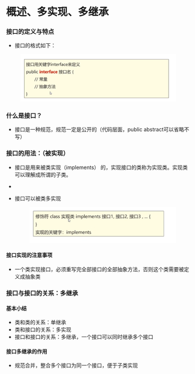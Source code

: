 # 概述、多实现、多继承

### 接口的定义与特点

* 接口的格式如下：

<figure><img src="../.gitbook/assets/image (1) (4).png" alt=""><figcaption></figcaption></figure>

### 什么是接口？

* 接口是一种规范，规范一定是公开的（代码层面，public abstract可以省略不写）

### 接口的用法：（被实现）

* 接口是用来被类实现（implements） 的，实现接口的类称为实现类。实现类可以理解成所谓的子类。
*
*   接口可以被类多实现

    <figure><img src="../.gitbook/assets/image (2).png" alt=""><figcaption></figcaption></figure>



#### 接口实现的注意事项

* 一个类实现接口，必须重写完全部接口的全部抽象方法，否则这个类需要被定义成抽象类

### 接口与接口的关系：多继承

#### 基本小结

* 类和类的关系：单继承
* 类和接口的关系：多实现
* 接口和接口的关系：多继承，一个接口可以同时继承多个接口

#### 接口多继承的作用

* 规范合并，整合多个接口为同一个接口，便于子类实现
